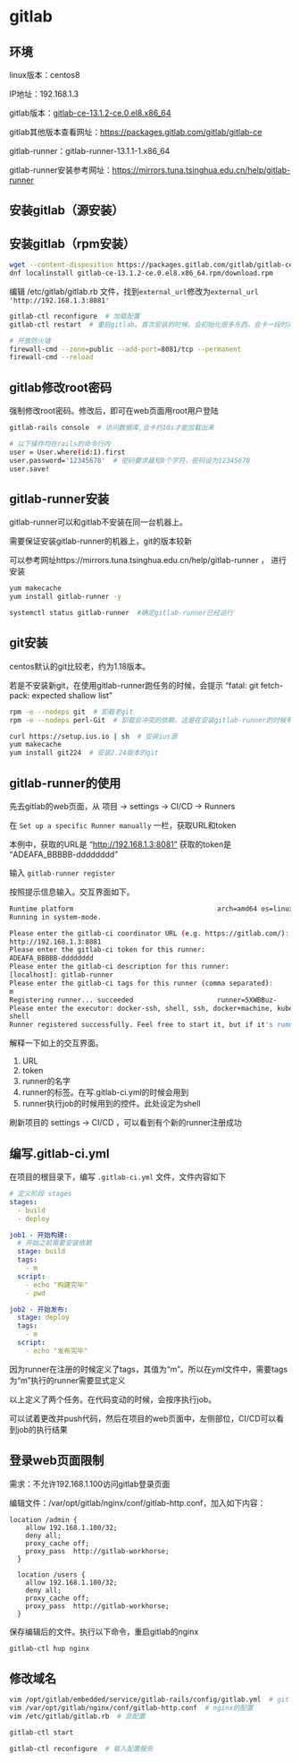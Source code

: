 # gitlab

## 环境

linux版本：centos8

IP地址：192.168.1.3

gitlab版本：[gitlab-ce-13.1.2-ce.0.el8.x86_64](https://packages.gitlab.com/gitlab/gitlab-ce/packages/el/8/gitlab-ce-13.1.2-ce.0.el8.x86_64.rpm)

gitlab其他版本查看网址：https://packages.gitlab.com/gitlab/gitlab-ce

gitlab-runner：gitlab-runner-13.1.1-1.x86_64

gitlab-runner安装参考网址：https://mirrors.tuna.tsinghua.edu.cn/help/gitlab-runner


## 安装gitlab（源安装）



## 安装gitlab（rpm安装）

``` bash
wget --content-disposition https://packages.gitlab.com/gitlab/gitlab-ce/packages/el/8/gitlab-ce-13.1.2-ce.0.el8.x86_64.rpm/download.rpm  # 下载安装包
dnf localinstall gitlab-ce-13.1.2-ce.0.el8.x86_64.rpm/download.rpm
```

编辑 /etc/gitlab/gitlab.rb 文件，找到`external_url`修改为`external_url 'http://192.168.1.3:8081'`

``` bash
gitlab-ctl reconfigure  # 加载配置
gitlab-ctl restart  # 重启gitlab。首次安装的时候，会初始化很多东西，会卡一段时间

# 开放防火墙
firewall-cmd --zone=public --add-port=8081/tcp --permanent
firewall-cmd --reload
```


## gitlab修改root密码

强制修改root密码。修改后，即可在web页面用root用户登陆

``` bash
gitlab-rails console  # 访问数据库,会卡约10s才能加载出来

# 以下操作均在rails的命令行内
user = User.where(id:1).first
user.password='12345678'  # 密码要求最短8个字符，密码设为12345678
user.save!
```

## gitlab-runner安装

gitlab-runner可以和gitlab不安装在同一台机器上。

需要保证安装gitlab-runner的机器上，git的版本较新

可以参考网址https://mirrors.tuna.tsinghua.edu.cn/help/gitlab-runner ， 进行安装
``` bash
yum makecache
yum install gitlab-runner -y

systemctl status gitlab-runner  #确定gitlab-runner已经运行
```

## git安装

centos默认的git比较老，约为1.18版本。

若是不安装新git，在使用gitlab-runner跑任务的时候，会提示 “fatal: git fetch-pack: expected shallow list”

``` bash
rpm -e --nodeps git  # 卸载老git
rpm -e --nodeps perl-Git  # 卸载会冲突的依赖。这是在安装gitlab-runner的时候带进来的依赖。

curl https://setup.ius.io | sh  # 安装ius源
yum makecache
yum install git224  # 安装2.24版本的git
```

## gitlab-runner的使用

先去gitlab的web页面，从  项目 -> settings -> CI/CD -> Runners

在 `Set up a specific Runner manually` 一栏，获取URL和token

本例中，获取的URL是 “http://192.168.1.3:8081” 获取的token是 “ADEAFA_BBBBB-dddddddd”

输入 `gitlab-runner register`

按照提示信息输入。交互界面如下。

``` bash
Runtime platform                                    arch=amd64 os=linux pid=14166 revision=6fbc7474 version=13.1.1
Running in system-mode.

Please enter the gitlab-ci coordinator URL (e.g. https://gitlab.com/):
http://192.168.1.3:8081
Please enter the gitlab-ci token for this runner:
ADEAFA_BBBBB-dddddddd
Please enter the gitlab-ci description for this runner:
[localhost]: gitlab-runner
Please enter the gitlab-ci tags for this runner (comma separated):
m
Registering runner... succeeded                     runner=5XWBBuz-
Please enter the executor: docker-ssh, shell, ssh, docker+machine, kubernetes, custom, parallels, virtualbox, docker-ssh+machine, docker:
shell
Runner registered successfully. Feel free to start it, but if it's running already the config should be automatically reloaded!
```

解释一下如上的交互界面。

1. URL
2. token
3. runner的名字
4. runner的标签。在写.gitlab-ci.yml的时候会用到
5. runner执行job的时候用到的控件。此处设定为shell

刷新项目的 settings -> CI/CD ，可以看到有个新的runner注册成功

## 编写.gitlab-ci.yml

在项目的根目录下，编写 `.gitlab-ci.yml` 文件，文件内容如下

``` yml
# 定义阶段 stages
stages:
  - build
  - deploy

job1 - 开始构建:
  # 开始之前需要安装依赖
  stage: build
  tags:
    - m
  script:
    - echo "构建完毕"
    - pwd

job2 - 开始发布:
  stage: deploy
  tags:
    - m
  script:
    - echo "发布完毕"
```

因为runner在注册的时候定义了tags，其值为“m”。所以在yml文件中，需要tags为“m”执行的runner需要显式定义

以上定义了两个任务。在代码变动的时候，会按序执行job。

可以试着更改并push代码，然后在项目的web页面中，左侧部位，CI/CD可以看到job的执行结果

## 登录web页面限制

需求：不允许192.168.1.100访问gitlab登录页面

编辑文件：/var/opt/gitlab/nginx/conf/gitlab-http.conf，加入如下内容：

``` config
location /admin {
    allow 192.168.1.100/32;
    deny all;
    proxy_cache off;
    proxy_pass  http://gitlab-workhorse;
  }

  location /users {
    allow 192.168.1.100/32;
    deny all;
    proxy_cache off;
    proxy_pass  http://gitlab-workhorse;
  }
```

保存编辑后的文件。执行以下命令，重启gitlab的nginx

``` bash
gitlab-ctl hup nginx
```

## 修改域名

``` bash
vim /opt/gitlab/embedded/service/gitlab-rails/config/gitlab.yml  # git clone的域名配置
vim /var/opt/gitlab/nginx/conf/gitlab-http.conf  # nginx的配置
vim /etc/gitlab/gitlab.rb  # 总配置

gitlab-ctl start
```

``` bash
gitlab-ctl reconfigure  # 载入配置服务
```